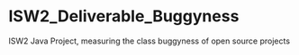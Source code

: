# ISW2_Deliverable_Buggyness
 ISW2 Java Project, measuring the class buggyness of open source projects
